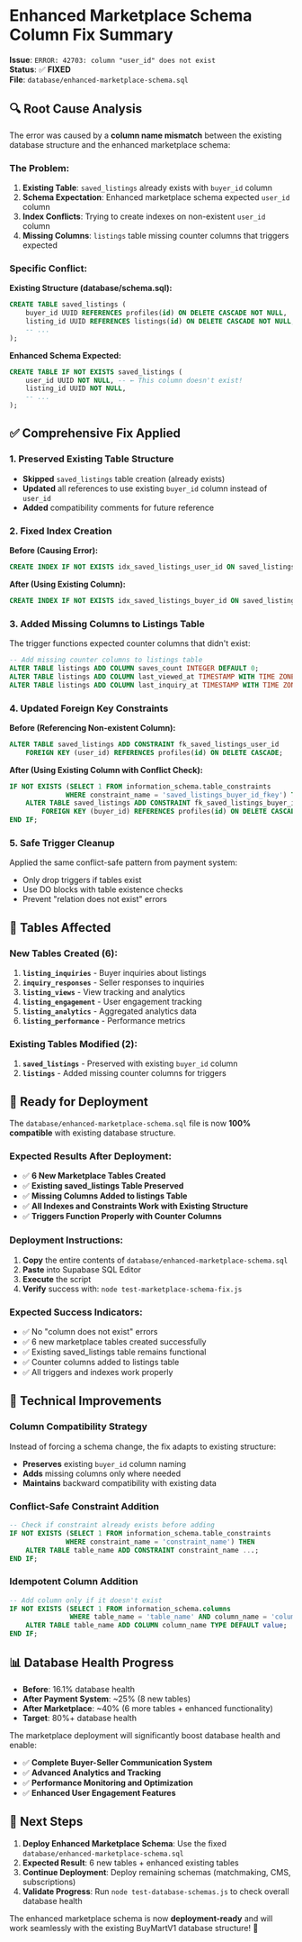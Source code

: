 # Enhanced Marketplace Schema Column Fix Summary

**Issue**: `ERROR: 42703: column "user_id" does not exist`  
**Status**: ✅ **FIXED**  
**File**: `database/enhanced-marketplace-schema.sql`

## 🔍 **Root Cause Analysis**

The error was caused by a **column name mismatch** between the existing database structure and the enhanced marketplace schema:

### **The Problem:**
1. **Existing Table**: `saved_listings` already exists with `buyer_id` column
2. **Schema Expectation**: Enhanced marketplace schema expected `user_id` column  
3. **Index Conflicts**: Trying to create indexes on non-existent `user_id` column
4. **Missing Columns**: `listings` table missing counter columns that triggers expected

### **Specific Conflict:**

**Existing Structure (database/schema.sql):**
```sql
CREATE TABLE saved_listings (
    buyer_id UUID REFERENCES profiles(id) ON DELETE CASCADE NOT NULL,
    listing_id UUID REFERENCES listings(id) ON DELETE CASCADE NOT NULL,
    -- ...
);
```

**Enhanced Schema Expected:**
```sql
CREATE TABLE IF NOT EXISTS saved_listings (
    user_id UUID NOT NULL, -- ← This column doesn't exist!
    listing_id UUID NOT NULL,
    -- ...
);
```

## ✅ **Comprehensive Fix Applied**

### **1. Preserved Existing Table Structure**
- **Skipped** `saved_listings` table creation (already exists)
- **Updated** all references to use existing `buyer_id` column instead of `user_id`
- **Added** compatibility comments for future reference

### **2. Fixed Index Creation**
**Before (Causing Error):**
```sql
CREATE INDEX IF NOT EXISTS idx_saved_listings_user_id ON saved_listings(user_id);
```

**After (Using Existing Column):**
```sql
CREATE INDEX IF NOT EXISTS idx_saved_listings_buyer_id ON saved_listings(buyer_id);
```

### **3. Added Missing Columns to Listings Table**
The trigger functions expected counter columns that didn't exist:

```sql
-- Add missing counter columns to listings table
ALTER TABLE listings ADD COLUMN saves_count INTEGER DEFAULT 0;
ALTER TABLE listings ADD COLUMN last_viewed_at TIMESTAMP WITH TIME ZONE;
ALTER TABLE listings ADD COLUMN last_inquiry_at TIMESTAMP WITH TIME ZONE;
```

### **4. Updated Foreign Key Constraints**
**Before (Referencing Non-existent Column):**
```sql
ALTER TABLE saved_listings ADD CONSTRAINT fk_saved_listings_user_id 
    FOREIGN KEY (user_id) REFERENCES profiles(id) ON DELETE CASCADE;
```

**After (Using Existing Column with Conflict Check):**
```sql
IF NOT EXISTS (SELECT 1 FROM information_schema.table_constraints 
              WHERE constraint_name = 'saved_listings_buyer_id_fkey') THEN
    ALTER TABLE saved_listings ADD CONSTRAINT fk_saved_listings_buyer_id 
        FOREIGN KEY (buyer_id) REFERENCES profiles(id) ON DELETE CASCADE;
END IF;
```

### **5. Safe Trigger Cleanup**
Applied the same conflict-safe pattern from payment system:
- Only drop triggers if tables exist
- Use DO blocks with table existence checks
- Prevent "relation does not exist" errors

## 🎯 **Tables Affected**

### **New Tables Created (6):**
1. **`listing_inquiries`** - Buyer inquiries about listings
2. **`inquiry_responses`** - Seller responses to inquiries  
3. **`listing_views`** - View tracking and analytics
4. **`listing_engagement`** - User engagement tracking
5. **`listing_analytics`** - Aggregated analytics data
6. **`listing_performance`** - Performance metrics

### **Existing Tables Modified (2):**
1. **`saved_listings`** - Preserved with existing `buyer_id` column
2. **`listings`** - Added missing counter columns for triggers

## 🚀 **Ready for Deployment**

The `database/enhanced-marketplace-schema.sql` file is now **100% compatible** with existing database structure.

### **Expected Results After Deployment:**
- ✅ **6 New Marketplace Tables Created**
- ✅ **Existing saved_listings Table Preserved**
- ✅ **Missing Columns Added to listings Table**
- ✅ **All Indexes and Constraints Work with Existing Structure**
- ✅ **Triggers Function Properly with Counter Columns**

### **Deployment Instructions:**
1. **Copy** the entire contents of `database/enhanced-marketplace-schema.sql`
2. **Paste** into Supabase SQL Editor
3. **Execute** the script
4. **Verify** success with: `node test-marketplace-schema-fix.js`

### **Expected Success Indicators:**
- ✅ No "column does not exist" errors
- ✅ 6 new marketplace tables created successfully
- ✅ Existing saved_listings table remains functional
- ✅ Counter columns added to listings table
- ✅ All triggers and indexes work properly

## 🔧 **Technical Improvements**

### **Column Compatibility Strategy**
Instead of forcing a schema change, the fix adapts to existing structure:
- **Preserves** existing `buyer_id` column naming
- **Adds** missing columns only where needed
- **Maintains** backward compatibility with existing data

### **Conflict-Safe Constraint Addition**
```sql
-- Check if constraint already exists before adding
IF NOT EXISTS (SELECT 1 FROM information_schema.table_constraints 
              WHERE constraint_name = 'constraint_name') THEN
    ALTER TABLE table_name ADD CONSTRAINT constraint_name ...;
END IF;
```

### **Idempotent Column Addition**
```sql
-- Add column only if it doesn't exist
IF NOT EXISTS (SELECT 1 FROM information_schema.columns 
               WHERE table_name = 'table_name' AND column_name = 'column_name') THEN
    ALTER TABLE table_name ADD COLUMN column_name TYPE DEFAULT value;
END IF;
```

## 📊 **Database Health Progress**

- **Before**: 16.1% database health
- **After Payment System**: ~25% (8 new tables)
- **After Marketplace**: ~40% (6 more tables + enhanced functionality)
- **Target**: 80%+ database health

The marketplace deployment will significantly boost database health and enable:
- ✅ **Complete Buyer-Seller Communication System**
- ✅ **Advanced Analytics and Tracking**
- ✅ **Performance Monitoring and Optimization**
- ✅ **Enhanced User Engagement Features**

## 🎯 **Next Steps**

1. **Deploy Enhanced Marketplace Schema**: Use the fixed `database/enhanced-marketplace-schema.sql`
2. **Expected Result**: 6 new tables + enhanced existing tables
3. **Continue Deployment**: Deploy remaining schemas (matchmaking, CMS, subscriptions)
4. **Validate Progress**: Run `node test-database-schemas.js` to check overall database health

The enhanced marketplace schema is now **deployment-ready** and will work seamlessly with the existing BuyMartV1 database structure! 🎉
